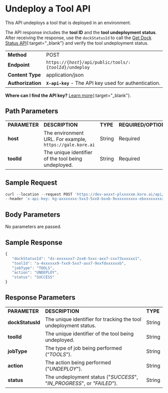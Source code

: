 # Undeploy a Tool API

This API undeploys a tool that is deployed in an environment. 

The API response includes the **tool ID** and the **tool undeployment status**. After receiving the response, use the <code>dockStatusId</code> to call the [Get Dock Status API](../apis-list/get-dock-status.md){:target="_blank"} and verify the tool undeployment status.


<table>
  <tr>
   <td><strong>Method</strong>
   </td>
   <td>POST
   </td>
  </tr>
  <tr>
   <td><strong>Endpoint</strong>
   </td>
   <td><code>https://{<em>host</em>}/api/public/tools/:{<em>toolId</em>}/undeploy</code>
   </td>
  </tr>
  <tr>
   <td><strong>Content Type</strong>
   </td>
   <td>application/json
   </td>
  </tr>
  <tr>
   <td><strong>Authorization</strong>
   </td>
   <td><strong><code>X-api-key</code></strong> - The API key used for authentication.
   </td>
  </tr>
</table>

**Where can I find the API key?** [Learn more](../overview.md/#how-to-find-the-api-key){:target="_blank"}.

## Path Parameters

<table>
  <tr>
   <td><strong>PARAMETER</strong>
   </td>
   <td><strong>DESCRIPTION</strong>
   </td>
   <td><strong>TYPE</strong>
   </td>
   <td><strong>REQUIRED/OPTIONAL</strong>
   </td>
  </tr>
  <tr>
   <td><strong>host</strong>
   </td>
   <td>The environment URL. For example, <code>https://gale.kore.ai</code>
   </td>
   <td>String
   </td>
   <td>Required
   </td>
  </tr>
  <tr>
   <td><strong>toolId</strong>
   </td>
   <td>The unique identifier of the tool being undeployed.
   </td>
   <td>String
   </td>
   <td>Required
   </td>
  </tr>
</table>

## Sample Request

```js
curl --location --request POST 'https://dev-axxxt-plxxxxxm.kore.ai/api/public/tools/a-0xxxxxxxxxxxxxxxxxxe/undeploy' \
--header 'x-api-key: kg-axxxxxxx-5xx3-5xx8-bxxb-9xxxxxxxxxx-ebxxxxxxxxxxx3'
```

## Body Parameters

No parameters are passed.

## Sample Response

```js
{
   "dockStatusId": "ds-exxxxxx7-2xx8-5xxc-axx7-cxx73xxxxxx1",
   "toolId": "a-4xxxxxx9-fxx9-5xx7-axx7-9xxfdxxxxxxb",
   "jobType": "TOOLS",
   "action": "UNDEPLOY",
   "status": "SUCCESS"
}
```

## Response Parameters

<table>
  <tr>
   <td><strong>PARAMETER</strong>
   </td>
   <td><strong>DESCRIPTION</strong>
   </td>
   <td><strong>TYPE</strong>
   </td>
  </tr>
  <tr>
   <td><strong>dockStatusId</strong>
   </td>
   <td>The unique identifier for tracking the tool undeployment status.
   </td>
   <td>String
   </td>
  </tr>
  <tr>
   <td><strong>toolId</strong>
   </td>
   <td>The unique identifier of the tool being undeployed.
   </td>
   <td>String
   </td>
  </tr>
  <tr>
   <td><strong>jobType</strong>
   </td>
   <td>The type of job being performed (“<em>TOOLS</em>”).
   </td>
   <td>String
   </td>
  </tr>
  <tr>
   <td><strong>action</strong>
   </td>
   <td>The action being performed ("<em>UNDEPLOY</em>").
   </td>
   <td>String
   </td>
  </tr>
  <tr>
   <td><strong>status</strong>
   </td>
   <td>The undeployment status ("<em>SUCCESS</em>", "<i>IN_PROGRESS</i>", or <em>"FAILED</em>").
   </td>
   <td>String
   </td>
  </tr>
</table>